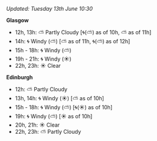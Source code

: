 *Updated: Tuesday 13th June 10:30*

**Glasgow**

* 12h, 13h: :partly_sunny: Partly Cloudy [:cyclone:(:partly_sunny:) as of 10h, :partly_sunny: as of 11h]
* 14h: :cyclone: Windy (:partly_sunny:) [:partly_sunny: as of 11h, :cyclone:(:partly_sunny:) as of 12h]
* 15h - 18h: :cyclone: Windy (:partly_sunny:)
* 19h - 21h: :cyclone: Windy (:sunny:)
* 22h, 23h: :sunny: Clear

**Edinburgh**

* 12h: :partly_sunny: Partly Cloudy
* 13h, 14h: :cyclone: Windy (:sunny:) [:partly_sunny: as of 10h]
* 15h - 18h: :cyclone: Windy (:partly_sunny:) [:cyclone:(:sunny:) as of 10h]
* 19h: :cyclone: Windy (:partly_sunny:) [:sunny: as of 10h]
* 20h, 21h: :sunny: Clear
* 22h, 23h: :partly_sunny: Partly Cloudy
